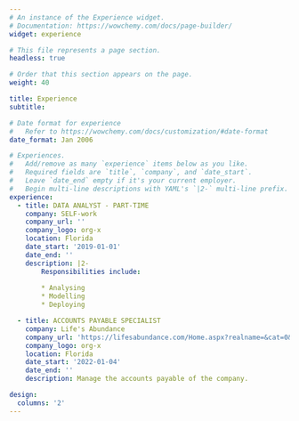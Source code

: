 ```yaml
---
# An instance of the Experience widget.
# Documentation: https://wowchemy.com/docs/page-builder/
widget: experience

# This file represents a page section.
headless: true

# Order that this section appears on the page.
weight: 40

title: Experience
subtitle:

# Date format for experience
#   Refer to https://wowchemy.com/docs/customization/#date-format
date_format: Jan 2006

# Experiences.
#   Add/remove as many `experience` items below as you like.
#   Required fields are `title`, `company`, and `date_start`.
#   Leave `date_end` empty if it's your current employer.
#   Begin multi-line descriptions with YAML's `|2-` multi-line prefix.
experience:
  - title: DATA ANALYST - PART-TIME
    company: SELF-work
    company_url: ''
    company_logo: org-x
    location: Florida
    date_start: '2019-01-01'
    date_end: ''
    description: |2-
        Responsibilities include:
        
        * Analysing
        * Modelling
        * Deploying

  - title: ACCOUNTS PAYABLE SPECIALIST
    company: Life's Abundance
    company_url: 'https://lifesabundance.com/Home.aspx?realname=&cat=0&hdr=&Ath=False&crt=0'
    company_logo: org-x
    location: Florida
    date_start: '2022-01-04'
    date_end: ''
    description: Manage the accounts payable of the company.

design:
  columns: '2'
---
```

